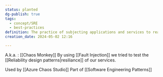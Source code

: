 ```yaml
---
status: planted
dg-publish: true
tags:
  - concept/SRE
  - best-practices
definition: The practice of subjecting applications and services to real-world stresses and failures. The goal is to build and validate resilience to unreliable conditions and missing dependencies.
creation_date: 2024-05-02 12:16

---
```

A.k.a. : [[Chaos Monkey]]
By using [[Fault Injection]] we tried to test the [[Reliability design patterns|resiliance]] of our services.


Used by [[Azure Chaos Studio]]
Part of [[Software Engineering Patterns]]
